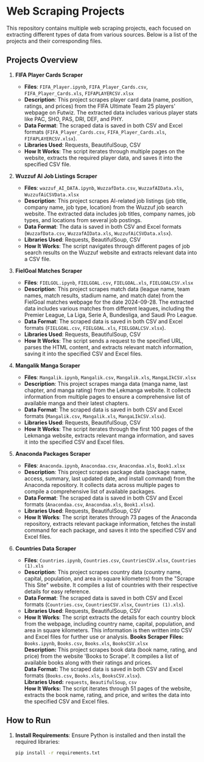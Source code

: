 # Web Scraping Projects

This repository contains multiple web scraping projects, each focused on extracting different types of data from various sources. Below is a list of the projects and their corresponding files.

## Projects Overview

1. **FIFA Player Cards Scraper**
   - **Files**: `FIFA_Player.ipynb`, `FIFA_Player_Cards.csv`, `FIFA_Player_Cards.xls`, `FIFAPLAYERCSV.xlsx`
   - **Description**: This project scrapes player card data (name, position, ratings, and prices) from the FIFA Ultimate Team 25 players' webpage on Futwiz. The extracted data includes various player stats like PAC, SHO, PAS, DRI, DEF, and PHY.
   - **Data Format**: The scraped data is saved in both CSV and Excel formats (`FIFA_Player_Cards.csv`, `FIFA_Player_Cards.xls`, `FIFAPLAYERCSV.xlsx`).
   - **Libraries Used**: Requests, BeautifulSoup, CSV
   - **How It Works**: The script iterates through multiple pages on the website, extracts the required player data, and saves it into the specified CSV file.

2. **Wuzzuf AI Job Listings Scraper**
   - **Files**: `wazzuf_AI_DATA.ipynb`, `WuzzafData.csv`, `WuzzafAIData.xls`, `WuzzufAiCSVData.xlsx`
   - **Description**: This project scrapes AI-related job listings (job title, company name, job type, location) from the Wuzzuf job search website. The extracted data includes job titles, company names, job types, and locations from several job postings.
   - **Data Format**: The data is saved in both CSV and Excel formats (`WuzzafData.csv`, `WuzzafAIData.xls`, `WuzzufAiCSVData.xlsx`).
   - **Libraries Used**: Requests, BeautifulSoup, CSV
   - **How It Works**: The script navigates through different pages of job search results on the Wuzzuf website and extracts relevant data into a CSV file.
3. **FielGoal Matches Scraper**
   - **Files**: `FIELGOL.ipynb`, `FIELGOAL.csv`, `FIELGOAL.xls`, `FIELGOALCSV.xlsx`
   - **Description**: This project scrapes match data (league name, team names, match results, stadium name, and match date) from the FielGoal matches webpage for the date 2024-09-28. The extracted data includes various matches from different leagues, including the Premier League, La Liga, Serie A, Bundesliga, and Saudi Pro League.
   - **Data Format**: The scraped data is saved in both CSV and Excel formats (`FIELGOAL.csv`, `FIELGOAL.xls`, `FIELGOALCSV.xlsx`).
   - **Libraries Used**: Requests, BeautifulSoup, CSV
   - **How It Works**: The script sends a request to the specified URL, parses the HTML content, and extracts relevant match information, saving it into the specified CSV and Excel files.
4. **Mangalik Manga Scraper**
   - **Files**: `Mangalik.ipynb`, `Mangalik.csv`, `Mangalik.xls`, `MangaLIkCSV.xlsx`
   - **Description**: This project scrapes manga data (manga name, last chapter, and manga rating) from the Lekmanga website. It collects information from multiple pages to ensure a comprehensive list of available manga and their latest chapters.
   - **Data Format**: The scraped data is saved in both CSV and Excel formats (`Mangalik.csv`, `Mangalik.xls`, `MangaLIkCSV.xlsx`).
   - **Libraries Used**: Requests, BeautifulSoup, CSV
   - **How It Works**: The script iterates through the first 100 pages of the Lekmanga website, extracts relevant manga information, and saves it into the specified CSV and Excel files.
5. **Anaconda Packages Scraper**
   - **Files**: `Anaconda.ipynb`, `Anacondaa.csv`, `Anacondaa.xls`, `Book1.xlsx`
   - **Description**: This project scrapes package data (package name, access, summary, last updated date, and install command) from the Anaconda repository. It collects data across multiple pages to compile a comprehensive list of available packages.
   - **Data Format**: The scraped data is saved in both CSV and Excel formats (`Anacondaa.csv`, `Anacondaa.xls`, `Book1.xlsx`).
   - **Libraries Used**: Requests, BeautifulSoup, CSV
   - **How It Works**: The script iterates through 73 pages of the Anaconda repository, extracts relevant package information, fetches the install command for each package, and saves it into the specified CSV and Excel files.
6. **Countries Data Scraper**
   - **Files**: `Countries.ipynb`, `Countries.csv`, `CountriesCSV.xlsx`, `Countries (1).xls`
   - **Description**: This project scrapes country data (country name, capital, population, and area in square kilometers) from the "Scrape This Site" website. It compiles a list of countries with their respective details for easy reference.
   - **Data Format**: The scraped data is saved in both CSV and Excel formats (`Countries.csv`, `CountriesCSV.xlsx`, `Countries (1).xls`).
   - **Libraries Used**: Requests, BeautifulSoup, CSV
   - **How It Works**: The script extracts the details for each country block from the webpage, including country name, capital, population, and area in square kilometers. This information is then written into CSV and Excel files for further use or analysis.
   **Books Scraper**
**Files:** `Books.ipynb`, `Books.csv`, `Books.xls`, `BooksCSV.xlsx`  
**Description:** This project scrapes book data (book name, rating, and price) from the website 'Books to Scrape'. It compiles a list of available books along with their ratings and prices.  
**Data Format:** The scraped data is saved in both CSV and Excel formats (`Books.csv`, `Books.xls`, `BooksCSV.xlsx`).  
**Libraries Used:** `requests`, `BeautifulSoup`, `csv`  
**How It Works:** The script iterates through 51 pages of the website, extracts the book name, rating, and price, and writes the data into the specified CSV and Excel files.




## How to Run

1. **Install Requirements**: Ensure Python is installed and then install the required libraries:

   ```bash
   pip install -r requirements.txt
